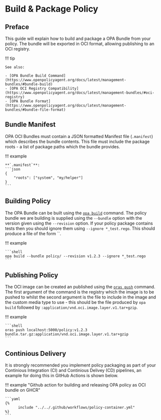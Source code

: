 # Build & Package Policy

## Preface

This guide will explain how to build and package a OPA Bundle from your policy. The bundle will be exported in OCI format, allowing publishing to an OCI registry.

!!! tip

    See also:

    - [OPA Bundle Build Command](https://www.openpolicyagent.org/docs/latest/management-bundles/#bundle-build)
    - [OPA OCI Registry Compatibility](https://www.openpolicyagent.org/docs/latest/management-bundles/#oci-registry)
    - [OPA Bundle Format](https://www.openpolicyagent.org/docs/latest/management-bundles/#bundle-file-format)

## Bundle Manifest

OPA OCI Bundles must contain a JSON formatted Manifest file (`.manifest`) which describes the bundle contents. This file must include the package roots - a list of package paths which the bundle provides.

!!! example

    **`.manifest`**:
    ```json
    {
        "roots": ["system", "my/helper"]
    }
    ```

## Building Policy

The OPA Bundle can be built using the [`opa build`](https://www.openpolicyagent.org/docs/latest/cli/#opa-build) command. The policy bundle we are building is supplied using the `--bundle` option with the version given using the `--revision` option. If your policy package contains tests then you should ignore them using `--ignore *_test.rego`. This should produce a file of the form ``.

!!! example

    ```shell
    opa build --bundle policy/ --revision v1.2.3 --ignore *_test.rego
    ```

## Publishing Policy

The OCI image can be created an published using the [`oras push`](https://oras.land/docs/commands/oras_push) command. The first argument of the command is the registry which the image is to be pushed to whilst the second argument is the file to include in the image and the custom media type to use - this should be the file produced by `opa build` followed by `:application/vnd.oci.image.layer.v1.tar+gzip`.

!!! example

    ```shell
    oras push localhost:5000/policy:v1.2.3 bundle.tar.gz:application/vnd.oci.image.layer.v1.tar+gzip
    ```

## Continious Delivery

It is strongly recommended you implement policy packaging as part of your Continious Integration (CI) and Continious Delivey (CD) pipelines, an example for doing this in GitHub Actions is shown below.

!!! example "Github action for building and releasing OPA policy as OCI bundle on GHCR"

    ```yaml
    {%
          include "../../.github/workflows/policy-container.yml"
    %}
    ```
